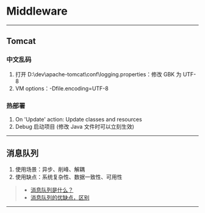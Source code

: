 # Middleware

---
## Tomcat
### 中文乱码
1. 打开 D:\dev\apache-tomcat\conf\logging.properties：修改 GBK 为 UTF-8
2. VM options：-Dfile.encoding=UTF-8
### 热部署
1. On 'Update' action: Update classes and resources
2. Debug 启动项目 (修改 Java 文件时可以立刻生效)
---
## 消息队列
1. 使用场景：异步、削峰、解耦
2. 使用缺点：系统复杂性、数据一致性、可用性
>- [消息队列是什么？](https://www.zhihu.com/question/54152397/answer/923992679)
>- [消息队列的优缺点，区别](https://www.jianshu.com/p/eaafb1581e55)
---
